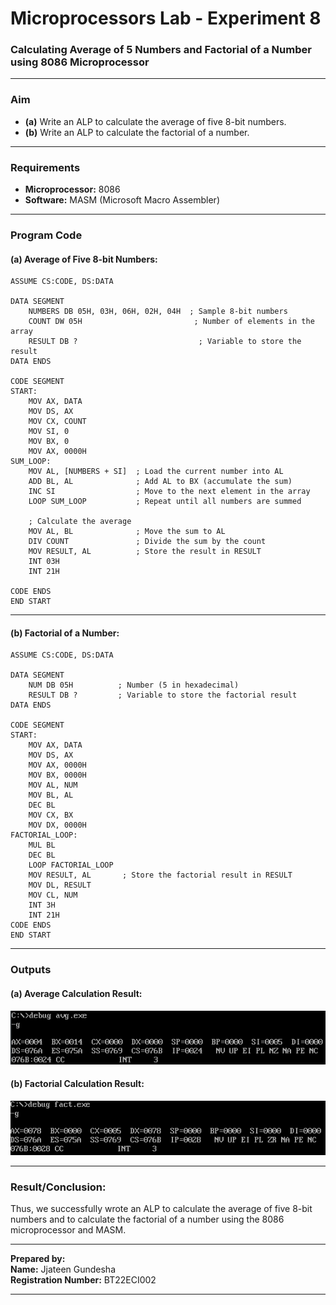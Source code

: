 # Microprocessors Lab - Experiment 8

### **Calculating Average of 5 Numbers and Factorial of a Number using 8086 Microprocessor**

---

### **Aim**  
- **(a)** Write an ALP to calculate the average of five 8-bit numbers.  
- **(b)** Write an ALP to calculate the factorial of a number.

---

### **Requirements**  
- **Microprocessor:** 8086  
- **Software:** MASM (Microsoft Macro Assembler)

---

### **Program Code**

#### **(a) Average of Five 8-bit Numbers:**
```assembly
ASSUME CS:CODE, DS:DATA

DATA SEGMENT
    NUMBERS DB 05H, 03H, 06H, 02H, 04H  ; Sample 8-bit numbers
    COUNT DW 05H                         ; Number of elements in the array
    RESULT DB ?                           ; Variable to store the result
DATA ENDS

CODE SEGMENT
START:
    MOV AX, DATA
    MOV DS, AX
    MOV CX, COUNT
    MOV SI, 0
    MOV BX, 0
    MOV AX, 0000H
SUM_LOOP:
    MOV AL, [NUMBERS + SI]  ; Load the current number into AL
    ADD BL, AL              ; Add AL to BX (accumulate the sum)
    INC SI                  ; Move to the next element in the array
    LOOP SUM_LOOP           ; Repeat until all numbers are summed
    
    ; Calculate the average
    MOV AL, BL              ; Move the sum to AL
    DIV COUNT               ; Divide the sum by the count
    MOV RESULT, AL          ; Store the result in RESULT
    INT 03H
    INT 21H                 
    
CODE ENDS
END START
```

---

#### **(b) Factorial of a Number:**
```assembly
ASSUME CS:CODE, DS:DATA

DATA SEGMENT
    NUM DB 05H          ; Number (5 in hexadecimal)
    RESULT DB ?         ; Variable to store the factorial result
DATA ENDS

CODE SEGMENT
START:
    MOV AX, DATA
    MOV DS, AX
    MOV AX, 0000H
    MOV BX, 0000H
    MOV AL, NUM  
    MOV BL, AL
    DEC BL
    MOV CX, BX
    MOV DX, 0000H
FACTORIAL_LOOP:
    MUL BL
    DEC BL
    LOOP FACTORIAL_LOOP
    MOV RESULT, AL       ; Store the factorial result in RESULT
    MOV DL, RESULT 
    MOV CL, NUM 
    INT 3H  
    INT 21H         
CODE ENDS
END START
```

---

### **Outputs**

#### **(a) Average Calculation Result:**  
![Average Calculation Output](./avg.png)

#### **(b) Factorial Calculation Result:**  
![Factorial Calculation Output](./factorial.png)

---

### **Result/Conclusion:**  
Thus, we successfully wrote an ALP to calculate the average of five 8-bit numbers and to calculate the factorial of a number using the 8086 microprocessor and MASM.

---

**Prepared by:**  
**Name:** Jjateen Gundesha  
**Registration Number:** BT22ECI002  

---
